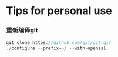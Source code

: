 # Tips for personal use

### 重新编译git
```c
git clone https://github.com/git/git.git
./configure --prefix=~/ --with-openssl
```
